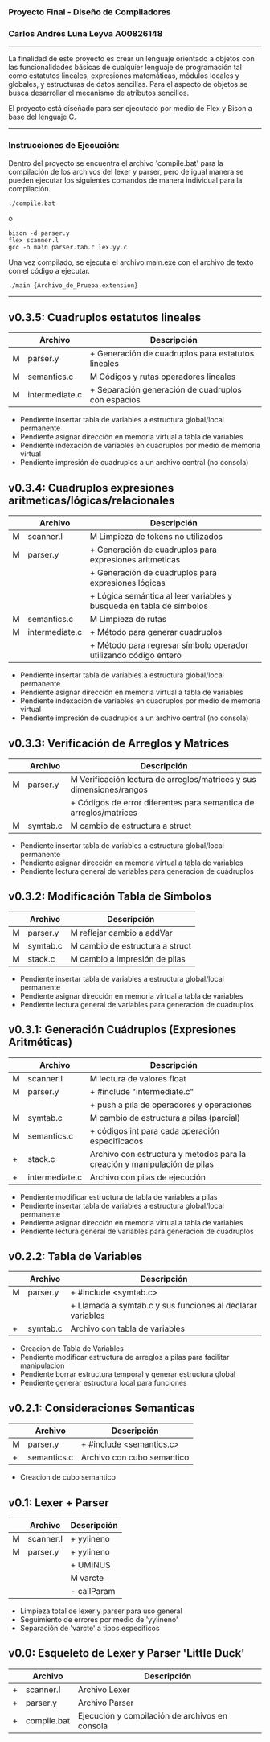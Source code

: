 ### Proyecto Final - Diseño de Compiladores
### Carlos Andrés Luna Leyva A00826148
---

La finalidad de este proyecto es crear un lenguaje orientado a objetos con las funcionalidades básicas de cualquier lenguaje de programación tal como estatutos lineales, expresiones matemáticas, módulos locales y globales, y estructuras de datos sencillas. Para el aspecto de objetos se busca desarrollar el mecanismo de atributos sencillos.

El proyecto está diseñado para ser ejecutado por medio de Flex y Bison a base del lenguaje C.

---

### Instrucciones de Ejecución:
Dentro del proyecto se encuentra el archivo 'compile.bat' para la compilación de los archivos del lexer y parser, pero de igual manera se pueden ejecutar los siguientes comandos de manera individual para la compilación.

    ./compile.bat

o

	bison -d parser.y
	flex scanner.l
	gcc -o main parser.tab.c lex.yy.c

Una vez compilado, se ejecuta el archivo main.exe con el archivo de texto con el código a ejecutar.

    ./main {Archivo_de_Prueba.extension}

---
## v0.3.5: Cuadruplos estatutos lineales
|  | Archivo | Descripción |
| - | - | - |
| M | parser.y | + Generación de cuadruplos para estatutos lineales |
| M | semantics.c | M Códigos y rutas operadores lineales |
| M | intermediate.c | + Separación generación de cuadruplos con espacios |

- Pendiente insertar tabla de variables a estructura global/local permanente
- Pendiente asignar dirección en memoria virtual a tabla de variables
- Pendiente indexación de variables en cuadruplos por medio de memoria virtual
- Pendiente impresión de cuadruplos a un archivo central (no consola)

## v0.3.4: Cuadruplos expresiones aritmeticas/lógicas/relacionales
|  | Archivo | Descripción |
| - | - | - |
| M | scanner.l | M Limpieza de tokens no utilizados |
| M | parser.y | + Generación de cuadruplos para expresiones aritmeticas |
| | | + Generación de cuadruplos para expresiones lógicas |
| | | + Lógica semántica al leer variables y busqueda en tabla de símbolos |
| M | semantics.c | M Limpieza de rutas |
| M | intermediate.c | + Método para generar cuadruplos |
| | | + Método para regresar símbolo operador utilizando código entero |

- Pendiente insertar tabla de variables a estructura global/local permanente
- Pendiente asignar dirección en memoria virtual a tabla de variables
- Pendiente indexación de variables en cuadruplos por medio de memoria virtual
- Pendiente impresión de cuadruplos a un archivo central (no consola)

## v0.3.3: Verificación de Arreglos y Matrices
|  | Archivo | Descripción |
| - | - | - |
| M | parser.y | M Verificación lectura de arreglos/matrices y sus dimensiones/rangos |
| | | + Códigos de error diferentes para semantica de arreglos/matrices |
| M | symtab.c | M cambio de estructura a struct |

- Pendiente insertar tabla de variables a estructura global/local permanente
- Pendiente asignar dirección en memoria virtual a tabla de variables
- Pendiente lectura general de variables para generación de cuádruplos


## v0.3.2: Modificación Tabla de Símbolos
|  | Archivo | Descripción |
| - | - | - |
| M | parser.y | M reflejar cambio a addVar |
| M | symtab.c | M cambio de estructura a struct |
| M | stack.c | M cambio a impresión de pilas |

- Pendiente insertar tabla de variables a estructura global/local permanente
- Pendiente asignar dirección en memoria virtual a tabla de variables
- Pendiente lectura general de variables para generación de cuádruplos

## v0.3.1: Generación Cuádruplos (Expresiones Aritméticas)
|  | Archivo | Descripción |
| - | - | - |
| M | scanner.l | M lectura de valores float
| M | parser.y | + #include "intermediate.c" |
| | | + push a pila de operadores y operaciones |
| M | symtab.c | M cambio de estructura a pilas (parcial) |
| M | semantics.c | + códigos int para cada operación especificados |
| + | stack.c | Archivo con estructura y metodos para la creación y manipulación de pilas |
| + | intermediate.c | Archivo con pilas de ejecución |

- Pendiente modificar estructura de tabla de variables a pilas
- Pendiente insertar tabla de variables a estructura global/local permanente
- Pendiente asignar dirección en memoria virtual a tabla de variables
- Pendiente lectura general de variables para generación de cuádruplos

## v0.2.2: Tabla de Variables
|  | Archivo | Descripción |
| - | - | - |
| M | parser.y | + #include <symtab.c> |
| | | + Llamada a symtab.c y sus funciones al declarar variables |
| + | symtab.c | Archivo con tabla de variables

- Creacion de Tabla de Variables
- Pendiente modificar estructura de arreglos a pilas para facilitar manipulacion
- Pendiente borrar estructura temporal y generar estructura global
- Pendiente generar estructura local para funciones

## v0.2.1: Consideraciones Semanticas
|  | Archivo | Descripción |
| - | - | - |
| M | parser.y | + #include <semantics.c> |
| + | semantics.c | Archivo con cubo semantico

- Creacion de cubo semantico

## v0.1: Lexer + Parser
|  | Archivo | Descripción |
| - | - | - |
| M | scanner.l |+ yylineno |
| M | parser.y | + yylineno |
| | | + UMINUS
| | | M varcte
| | | - callParam

- Limpieza total de lexer y parser para uso general
- Seguimiento de errores por medio de 'yylineno'
- Separación de 'varcte' a tipos específicos

## v0.0: Esqueleto de Lexer y Parser 'Little Duck'
|  | Archivo | Descripción |
| - | - | - |
| + | scanner.l | Archivo Lexer |
| + | parser.y | Archivo Parser |
| + | compile.bat | Ejecución y compilación de archivos en consola |